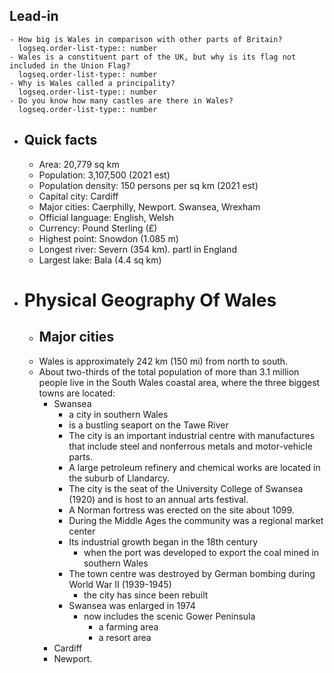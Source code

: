 ## Lead-in
	- How big is Wales in comparison with other parts of Britain?
	  logseq.order-list-type:: number
	- Wales is a constituent part of the UK, but why is its flag not included in the Union Flag?
	  logseq.order-list-type:: number
	- Why is Wales called a principality?
	  logseq.order-list-type:: number
	- Do you know how many castles are there in Wales?
	  logseq.order-list-type:: number
- ## Quick facts
	- Area: 20,779 sq km
	- Population: 3,107,500 (2021 est)
	- Population density: 150 persons per sq km (2021 est)
	- Capital city: Cardiff
	- Major cities: Caerphilly, Newport. Swansea, Wrexham
	- Official language: English, Welsh
	- Currency: Pound Sterling (£)
	- Highest point: Snowdon (1.085 m)
	- Longest river: Severn (354 km). partl in England
	- Largest lake: Bala (4.4 sq km)
- # Physical Geography Of Wales
	- ## Major cities
	- Wales is approximately 242 km (150 mi) from north to south.
	- About two-thirds of the total population of more than 3.1 million people live in the South Wales coastal area, where the three biggest towns are located:
		- Swansea
			- a city in southern Wales
			- is a bustling seaport on the Tawe River
			- The city is an important industrial centre with manufactures that include steel and nonferrous metals and motor-vehicle parts.
			- A large petroleum refinery and chemical works are located in the suburb of Llandarcy.
			- The city is the seat of the University College of Swansea (1920) and is host to an annual arts festival.
			- A Norman fortress was erected on the site about 1099.
			- During the Middle Ages the community was a regional market center
			- Its industrial growth began in the 18th century
				- when the port was developed to export the coal mined in southern Wales
			- The town centre was destroyed by German bombing during World War II (1939-1945)
				- the city has since been rebuilt
			- Swansea was enlarged in 1974
				- now includes the scenic Gower Peninsula
					- a farming area
					- a resort area
		- Cardiff
		- Newport.